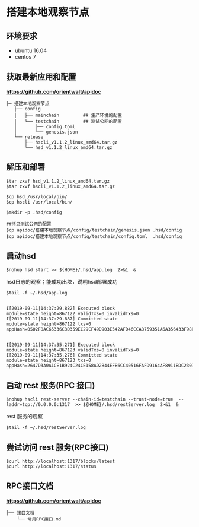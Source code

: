 # 搭建本地观察节点

## 环境要求
- ubuntu 16.04
- centos 7


## 获取最新应用和配置
**https://github.com/orientwalt/apidoc**  

```
├─ 搭建本地观察节点
   ├── config
   │   ├── mainchain         ## 生产环境的配置
   │   └── testchain         ## 测试公网的配置
   │       ├── config.toml
   │       └── genesis.json
   └── release
       ├── hscli_v1.1.2_linux_amd64.tar.gz
       └── hsd_v1.1.2_linux_amd64.tar.gz
```


## 解压和部署

```
$tar zxvf hsd_v1.1.2_linux_amd64.tar.gz
$tar zxvf hscli_v1.1.2_linux_amd64.tar.gz

$cp hsd /usr/local/bin/
$cp hscli /usr/local/bin/

$mkdir -p .hsd/config

##拷贝测试公网的配置
$cp apidoc/搭建本地观察节点/config/testchain/genesis.json .hsd/config
$cp apidoc/搭建本地观察节点/config/testchain/config.toml  .hsd/config

```
 

## 启动hsd

```
$nohup hsd start >> ${HOME}/.hsd/app.log  2>&1  &

```

hsd日志的观察；能成功出块，说明hsd部署成功

```
$tail -f ~/.hsd/app.log


I[2019-09-11|14:37:29.882] Executed block                               module=state height=867122 validTxs=0 invalidTxs=0
I[2019-09-11|14:37:29.887] Committed state                              module=state height=867122 txs=0 appHash=0502F8AC65336C3D359EC29CF49D903E542AFD46CCA8759351A6A356433F98FB


I[2019-09-11|14:37:35.271] Executed block                               module=state height=867123 validTxs=0 invalidTxs=0
I[2019-09-11|14:37:35.276] Committed state                              module=state height=867123 txs=0 appHash=2647D3A0A1CE1B924C24CE158AD2B44EFB6CC40516FAFD9164AF8911BDC230D9

```

## 启动 rest 服务(RPC 接口)

```
$nohup hscli rest-server --chain-id=testchain --trust-node=true  --laddr=tcp://0.0.0.0:1317  >> ${HOME}/.hsd/restServer.log  2>&1  &
```

rest 服务的观察
```
$tail -f ~/.hsd/restServer.log
```


## 尝试访问 rest 服务(RPC接口)

```
$curl http://localhost:1317/blocks/latest
$curl http://localhost:1317/status

```


## RPC接口文档
**https://github.com/orientwalt/apidoc**  

```
├── 接口文档
    └── 常用RPC接口.md
```